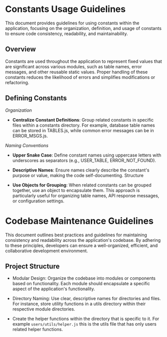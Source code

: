 # __Constants Usage Guidelines__
This document provides guidelines for using constants within the application, focusing on the organization, definition, and usage of constants to ensure code consistency, readability, and maintainability.


## Overview
Constants are used throughout the application to represent fixed values that are significant across various modules, such as table names, error messages, and other reusable static values. Proper handling of these constants reduces the likelihood of errors and simplifies modifications or refactoring.

## Defining Constants

_Organization_

- __Centralize Constant Definitions__: Group related constants in specific files within a constants directory. For example, database table names can be stored in TABLES.js, while common error messages can be in ERROR_MSGS.js.

_Naming Conventions_

- __Upper Snake Case__: Define constant names using uppercase letters with underscores as separators (e.g., USER_TABLE, ERROR_NOT_FOUND).

- __Descriptive Names__: Ensure names clearly describe the constant's purpose or value, making the code self-documenting.
Structure

- __Use Objects for Grouping__: When related constants can be grouped together, use an object to encapsulate them. This approach is particularly useful for organizing table names, API response messages, or configuration settings.





# __Codebase Maintenance Guidelines__
This document outlines best practices and guidelines for maintaining consistency and readability across the application's codebase. By adhering to these principles, developers can ensure a well-organized, efficient, and collaborative development environment.

## Project Structure

- Modular Design: Organize the codebase into modules or components based on functionality. Each module should encapsulate a specific aspect of the application's functionality.

- Directory Naming: Use clear, descriptive names for directories and files. For instance, store utility functions in a utils directory within their respective module directories.

- Create the helper functions within the directory that is specific to it. For example `users/utils/helper.js` this is the utils file that has only users related helper functions.
